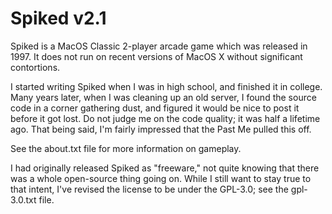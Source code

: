 Spiked v2.1
=========

Spiked is a MacOS Classic 2-player arcade game which was released in 1997. 
It does not run on recent versions of MacOS X without significant contortions. 

I started writing Spiked when I was in high school, and finished it in 
college. Many years later, when I was cleaning up an old server, I found 
the source code in a corner gathering dust, and figured it would be
nice to post it before it got lost. Do not judge me on the code quality; 
it was half a lifetime ago. That being said, I'm fairly impressed that
the Past Me pulled this off. 

See the about.txt file for more information on gameplay. 

I had originally released Spiked as "freeware," not quite knowing that there
was a whole open-source thing going on. While I still want to stay true
to that intent, I've revised the license to be under the GPL-3.0; see
the gpl-3.0.txt file. 
